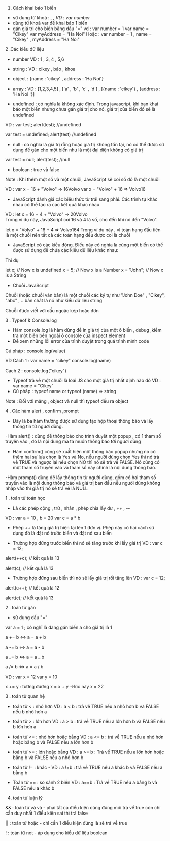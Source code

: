 1. Cách khai báo 1 biến

- sử dụng từ khoá : <var> , <let> , <const>
  VD : var number
- dùng từ khoá var để khai báo 1 biến
- gán giá trị cho biến bằng dấu "="
  vd : var number = 1
  var name = "Cikey"
  var myAddress = "Ha Noi"
  Hoặc : var number = 1 , name = "Cikey" , myAddress = "Ha Noi"

2 .Các kiểu dữ liệu

- number VD : 1 , 3, 4 , 5,6
- string : VD : cikey , bảo , khoa
- object : {name : 'cikey' , address : 'Ha Noi'}
- array : VD : [1,2,3,4,5] , ['a' , 'b' , 'c' , 'd'] , [{name : 'cikey'} , {address : 'Ha Noi '}]

- undefined : có nghĩa là không xác định. Trong javascript, khi bạn khai báo một biến nhưng chưa gán giá trị cho nó, giá trị của biến đó sẽ là undefined

VD : var test;
alert(test); //undefined

var test = undefined;
alert(test) //undefined

- null : có nghĩa là giá trị rỗng hoặc giá trị không tồn tại, nó có thể được sử dụng để gán cho một biến như là một đại diện không có giá trị

var test = null;
alert(test); //null

- boolean : true và false

Note : Khi thêm một số và một chuỗi, JavaScript sẽ coi số đó là một chuỗi

VD : var x = 16 + "Volvo" => 16Volvo
var x = "Volvo" + 16 => Volvo16

- JavaScript đánh giá các biểu thức từ trái sang phải. Các trình tự khác nhau có thể tạo ra các kết quả khác nhau

VD : let x = 16 + 4 + "Volvo" => 20Volvo  
Trong ví dụ này, JavaScript coi 16 và 4 là số, cho đến khi nó đến "Volvo".

let x = "Volvo" + 16 + 4 => Volvo164
Trong ví dụ này , vì toán hạng đầu tiên là một chuỗi nên tất cả các toán hạng đều được coi là chuỗi

- JavaScript có các kiểu động. Điều này có nghĩa là cùng một biến có thể được sử dụng để chứa các kiểu dữ liệu khác nhau:

Thí dụ

let x; // Now x is undefined
x = 5; // Now x is a Number
x = "John"; // Now x is a String

- Chuỗi JavaScript

Chuỗi (hoặc chuỗi văn bản) là một chuỗi các ký tự như "John Doe" , "Cikey", "abc" , .. bản chất là nó như kiểu dữ liệu string

Chuỗi được viết với dấu ngoặc kép hoặc đơn

3 . Typeof & Console.log

- Hàm console.log là hàm dùng để in giá trị của một ô biến , debug ,kiểm tra một biến bên ngoài ô console của inspect element
- Để xem những lỗi error của trình duyệt trong quá trình mình code

Cú pháp : console.log(value)

VD
Cách 1 :
var name = "cikey"
console.log(name)

Cách 2 :
console.log("cikey")

- Typeof trả về một chuỗi là loại JS cho một giá trị nhất định nào đó
  VD : var name = "Cikey"
- Cú pháp : typeof name or typeof (name) => string

Note : Đối với mảng , object và null thì typeof đều ra object

4 . Các hàm alert , confirm ,prompt

- Đây là ba hàm thường được sử dụng tạo hộp thoại thông báo và lấy thông tin từ người dùng.

-Hàm alert() : dùng để thông báo cho trình duyêt một popup , có 1 tham số truyền vào , đó là nội dung mà ta muốn thông báo tới người dùng

- Hàm confirm() cũng sẽ xuất hiện một thông báo popup nhưng nó có thêm hai sự lựa chọn là Yes và No, nếu người dùng chọn Yes thì nó trả về TRUE và ngược lại nếu chọn NO thì nó sẽ trả về FALSE. Nó cũng có một tham số truyền vào và tham số này chính là nội dung thông báo.

-Hàm prompt() dùng để lấy thông tin từ người dùng, gồm có hai tham số truyền vào là nội dung thông báo và giá trị ban đầu nếu người dùng không nhập vào thì giá trị nó sẽ trả về là NULL

1 . toán tử toán học

- Là các phép cộng , trừ , nhân , phép chia lấy dư , ++ , --

VD :
var a = 10 , b = 20
var c = a \* b

- Phép ++ là tăng giá trị hiện tại lên 1 đơn vị. Phép này có hai cách sử dụng đó là đặt nó trước biến và đặt nó sau biến

* Trường hợp đứng trước biến thì nó sẽ tăng trước khi lấy giá trị
  VD : var c = 12;

alert(++c); // kết quả là 13

alert(c); // kết quả là 13

- Trường hợp đứng sau biến thì nó sẽ lấy giá trị rồi tăng lên
  VD :
  var c = 12;

alert(c++); // kết quả là 12

alert(c); // kết quả là 13

2 . toán tử gán

- sử dụng dấu "="

var a = 1 ; có nghĩ là đang gán biến a cho giá trị là 1

a += b <=> a = a + b

a -= b <=> a = a - b

a _= b <=> a = a _ b

a /= b <=> a = a / b

VD :
var x = 12
var y = 10

x += y : tương đương x = x + y
->lúc này x = 22

3 . toán tử quan hệ

- toán tử < : nhỏ hơn
  VD : a < b : trả về TRUE nếu a nhỏ hơn b và FALSE nếu b nhỏ hơn a

- toán tử > : lớn hơn
  VD : a > b : trả về TRUE nếu a lớn hơn b và FALSE nếu b lớn hơn a

- toán tử <= : nhỏ hơn hoặc bằng
  VD : a <= b : trả về TRUE nếu a nhỏ hơn hoặc bằng b và FALSE nếu a lớn hơn b

- toán tử >= : lớn hoặc bằng
  VD : a >= b : Trả về TRUE nếu a lớn hơn hoặc bằng b và FALSE nếu a nhỏ hơn b

- toán tử != : khác -
  VD : a !=b : trả về TRUE nếu a khác b và FALSE nếu a bằng b

- Toán tử == : so sánh 2 biến
  VD : a==b : Trả về TRUE nếu a bằng b và FALSE nếu a khác b

4. toán tử luận lý

&& : toán tử và và - phải tất cả điều kiện cùng đúng mới trả về true còn chỉ cần duy nhất 1 điều kiện sai thì trả false

|| : toán tử hoặc - chỉ cần 1 điều kiện đúng là sẽ trả về true

! : toán tử not - áp dụng cho kiểu dữ liệu boolean
